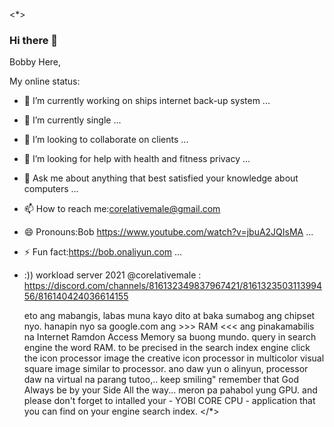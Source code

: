 <*>

### Hi there 👋

Bobby Here,

My online status:

- 🔭 I’m currently working on ships internet back-up system ...
- 🌱 I’m currently single ...
- 👯 I’m looking to collaborate on clients ...
- 🤔 I’m looking for help with health and fitness privacy ...
- 💬 Ask me about anything that best satisfied your knowledge about computers ...
- 📫 How to reach me:corelativemale@gmail.com
- 😄 Pronouns:Bob https://www.youtube.com/watch?v=jbuA2JQIsMA ...
- ⚡ Fun fact:https://bob.onaliyun.com ...
- :)) workload server 2021 @corelativemale : https://discord.com/channels/816132349837967421/816132350311399456/816140424036614155

  eto ang mabangis, labas muna kayo dito at baka sumabog ang chipset nyo. hanapin nyo sa google.com  ang >>> RAM  <<< ang pinakamabilis na Internet Ramdon Access Memory sa buong     mundo. query in search engine the word RAM. to be precised in the search index engine click the icon processor image the creative icon processor in multicolor visual square
  image similar to processor. ano daw yun o alinyun, processor daw na virtual na parang tutoo,.. keep smiling" remember that God Always be by your Side All the way...
  meron pa pahabol yung GPU.
  and please don't forget to intalled your - YOBI CORE CPU - application that you can find on your engine search index.
</*>
